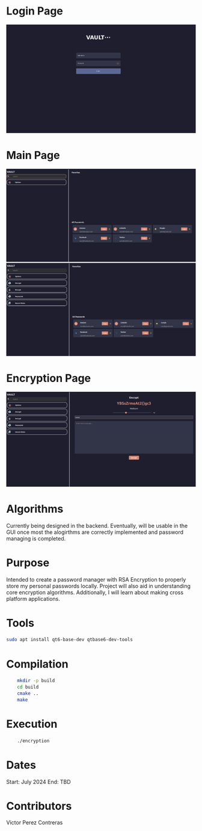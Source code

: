 # Login Page
<img src="img/login_page.png" width="auto" height="auto">

# Main Page
<p float="left">
  <img src="img/main_page_classic.png" width="auto" />
  <img src="img/main_page_open.png" width="auto" />
</p>

# Encryption Page
<img src="img/encryption_page.png" width="auto" height="auto">

# Algorithms
Currently being designed in the backend. Eventually, will be usable in the GUI once most 
the alogirthms are correctly implemented and password managing is completed.

# Purpose
Intended to create a password manager with RSA Encryption to properly store my personal 
passwords locally. Project will also aid in understanding core encryption algorithms. 
Additionally, I will learn about making cross platform applications.

# Tools
```bash
sudo apt install qt6-base-dev qtbase6-dev-tools
```
# Compilation
```bash
    mkdir -p build
    cd build
    cmake ..
    make
```

# Execution
```bash
    ./encryption
```

# Dates
Start: July 2024
End: TBD

# Contributors
Victor Perez Contreras
